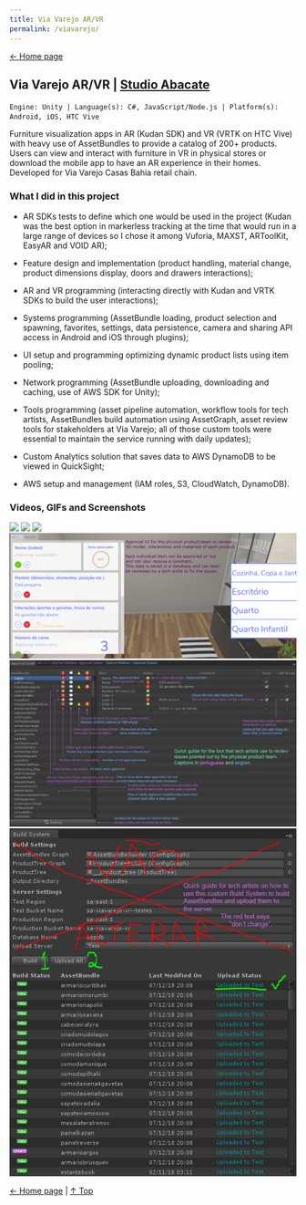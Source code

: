 ```yaml
---
title: Via Varejo AR/VR
permalink: /viavarejo/
---
```


[← Home page](https://daltonmachado.github.io/)

## Via Varejo AR/VR | <a target="_blank" href="http://studioabacate.com.br/">Studio Abacate</a>
`Engine: Unity | Language(s): C#, JavaScript/Node.js | Platform(s): Android, iOS, HTC Vive`

Furniture visualization apps in AR (Kudan SDK) and VR (VRTK on HTC Vive) with heavy use of AssetBundles to provide a catalog of 200+ products. Users can view and interact with furniture in VR in physical stores or download the mobile app to have an AR experience in their homes. Developed for Via Varejo Casas Bahia retail chain.

### What I did in this project

- AR SDKs tests to define which one would be used in the project (Kudan was the best option in markerless tracking at the time that would run in a large range of devices so I chose it among Vuforia, MAXST, ARToolKit, EasyAR and VOID AR);

- Feature design and implementation (product handling, material change, product dimensions display, doors and drawers interactions);

- AR and VR programming (interacting directly with Kudan and VRTK SDKs to build the user interactions);

- Systems programming (AssetBundle loading, product selection and spawning, favorites, settings, data persistence, camera and sharing API access in Android and iOS through plugins);

- UI setup and programming optimizing dynamic product lists using item pooling;

- Network programming (AssetBundle uploading, downloading and caching, use of AWS SDK for Unity);

- Tools programming (asset pipeline automation, workflow tools for tech artists, AssetBundles build automation using AssetGraph, asset review tools for stakeholders at Via Varejo; all of those custom tools were essential to maintain the service running with daily updates);

- Custom Analytics solution that saves data to AWS DynamoDB to be viewed in QuickSight;

- AWS setup and management (IAM roles, S3, CloudWatch, DynamoDB).

### Videos, GIFs and Screenshots

![](https://github.com/daltonmachado/daltonmachado.github.io/raw/main/images/via-varejo/vvar_handling_30fps.gif)
![](https://github.com/daltonmachado/daltonmachado.github.io/raw/main/images/via-varejo/vvar_colors_30fps.gif)
![](https://github.com/daltonmachado/daltonmachado.github.io/raw/main/images/via-varejo/vvar_ruler_30fps.gif)
![](https://github.com/daltonmachado/daltonmachado.github.io/raw/main/images/via-varejo/approval_system-1.png)
![](https://github.com/daltonmachado/daltonmachado.github.io/raw/main/images/via-varejo/approval_system-2.png)
![](https://github.com/daltonmachado/daltonmachado.github.io/raw/main/images/via-varejo/build_system.png)

[← Home page](https://daltonmachado.github.io/) | [↑ Top](#)